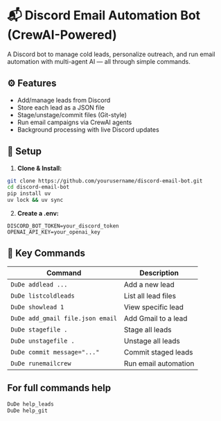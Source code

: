 # 📬 Discord Email Automation Bot (CrewAI-Powered)

A Discord bot to manage cold leads, personalize outreach, and run email automation with multi-agent AI — all through simple commands.

## ⚙️ Features

- Add/manage leads from Discord
- Store each lead as a JSON file
- Stage/unstage/commit files (Git-style)
- Run email campaigns via CrewAI agents
- Background processing with live Discord updates

## 🚀 Setup

1. **Clone & Install:**

```bash
git clone https://github.com/yourusername/discord-email-bot.git
cd discord-email-bot
pip install uv
uv lock && uv sync
```

2. **Create a .env:**

```env
DISCORD_BOT_TOKEN=your_discord_token
OPENAI_API_KEY=your_openai_key
```

## 💬 Key Commands

| Command                          | Description          |
| -------------------------------- | -------------------- |
| `DuDe addlead ...`               | Add a new lead       |
| `DuDe listcoldleads`             | List all lead files  |
| `DuDe showlead 1`                | View specific lead   |
| `DuDe add_gmail file.json email` | Add Gmail to a lead  |
| `DuDe stagefile .`               | Stage all leads      |
| `DuDe unstagefile .`             | Unstage all leads    |
| `DuDe commit message="..."`      | Commit staged leads  |
| `DuDe runemailcrew`              | Run email automation |

## For full commands help

```bash
DuDe help_leads
DuDe help_git
```
